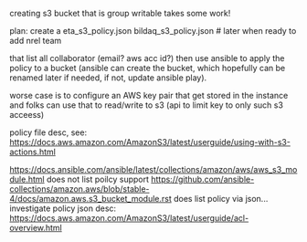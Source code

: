 

creating s3 bucket that is group writable takes some work!

plan:
create a 
eta_s3_policy.json
bildaq_s3_policy.json # later when ready to add nrel team

that list all collaborator (email?  aws acc id?)
then use ansible to apply the policy to a bucket
(ansible can create the bucket, which hopefully can be renamed later if needed, if not, update ansible play).

worse case is to configure an AWS key pair that get stored in the instance and folks can use that to read/write to s3 
(api to limit key to only such s3 acceess)


policy file desc, see:
https://docs.aws.amazon.com/AmazonS3/latest/userguide/using-with-s3-actions.html



https://docs.ansible.com/ansible/latest/collections/amazon/aws/aws_s3_module.html does not list poilcy support 
https://github.com/ansible-collections/amazon.aws/blob/stable-4/docs/amazon.aws.s3_bucket_module.rst does list policy via json... investigate
policy json desc: https://docs.aws.amazon.com/AmazonS3/latest/userguide/acl-overview.html

